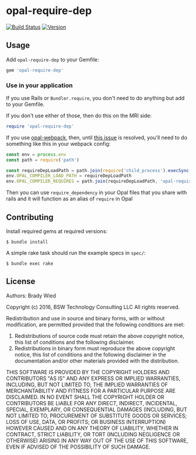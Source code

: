 # opal-require-dep

[![Build Status](http://img.shields.io/travis/wied03/opal-require-dep/master.svg?style=flat)](http://travis-ci.org/wied03/opal-require-dep)
[![Version](http://img.shields.io/gem/v/opal-require-dep.svg?style=flat-square)](https://rubygems.org/gems/opal-require-dep)

## Usage

Add `opal-require-dep` to your Gemfile:

```ruby
gem 'opal-require-dep'
```

### Use in your application

If you use Rails or `Bundler.require`, you don't need to do anything but add to your Gemfile.

If you don't use either of those, then do this on the MRI side:

```ruby
require 'opal-require-dep'
```

If you use [opal-webpack](https://github.com/cj/opal-webpack), then, until [this issue](https://github.com/cj/opal-webpack/issues/31) is resolved, you'll need to do something like this in your webpack config:
```js
const env = process.env
const path = require('path')

const requireDepLoadPath = path.join(require('child_process').execSync("ruby -e \"puts Gem::Specification.find_by_name('opal-require-dep').gem_dir\"").toString().trim(), 'lib')
env.OPAL_COMPILER_LOAD_PATH = requireDepLoadPath
env.OPAL_COMPILER_REQUIRES = path.join(requireDepLoadPath, 'opal-require-dep')
```

Then you can use `require_dependency` in your Opal files that you share with rails and it will function as an alias of
`require` in Opal

## Contributing

Install required gems at required versions:

    $ bundle install

A simple rake task should run the example specs in `spec/`:

    $ bundle exec rake

## License

Authors: Brady Wied

Copyright (c) 2016, BSW Technology Consulting LLC
All rights reserved.

Redistribution and use in source and binary forms, with or without modification, are permitted provided that the following conditions are met:

1. Redistributions of source code must retain the above copyright notice, this list of conditions and the following disclaimer.
2. Redistributions in binary form must reproduce the above copyright notice, this list of conditions and the following disclaimer in the documentation and/or other materials provided with the distribution.

THIS SOFTWARE IS PROVIDED BY THE COPYRIGHT HOLDERS AND CONTRIBUTORS "AS IS" AND ANY EXPRESS OR IMPLIED WARRANTIES, INCLUDING, BUT NOT LIMITED TO, THE IMPLIED WARRANTIES OF MERCHANTABILITY AND FITNESS FOR A PARTICULAR PURPOSE ARE DISCLAIMED. IN NO EVENT SHALL THE COPYRIGHT HOLDER OR CONTRIBUTORS BE LIABLE FOR ANY DIRECT, INDIRECT, INCIDENTAL, SPECIAL, EXEMPLARY, OR CONSEQUENTIAL DAMAGES (INCLUDING, BUT NOT LIMITED TO, PROCUREMENT OF SUBSTITUTE GOODS OR SERVICES; LOSS OF USE, DATA, OR PROFITS; OR BUSINESS INTERRUPTION) HOWEVER CAUSED AND ON ANY THEORY OF LIABILITY, WHETHER IN CONTRACT, STRICT LIABILITY, OR TORT (INCLUDING NEGLIGENCE OR OTHERWISE) ARISING IN ANY WAY OUT OF THE USE OF THIS SOFTWARE, EVEN IF ADVISED OF THE POSSIBILITY OF SUCH DAMAGE.

